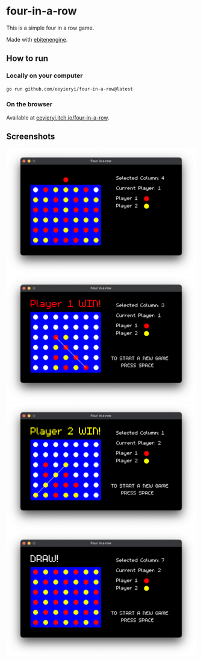 # four-in-a-row

This is a simple four in a row game.

Made with [ebitenengine](https://github.com/hajimehoshi/ebiten).

## How to run

### Locally on your computer

```sh
go run github.com/eeyieryi/four-in-a-row@latest
```

### On the browser

Available at [eeyieryi.itch.io/four-in-a-row](https://eeyieryi.itch.io/four-in-a-row).

## Screenshots

![Playing!](/screenshots/cover.png?raw=true "Playing!")
![Player One Win!](/screenshots/player1_win.png?raw=true "Player One Win!")
![Player Two Win!](/screenshots/player2_win.png?raw=true "Player Two Win!")
![Draw!](/screenshots/draw.png?raw=true "Draw!")
